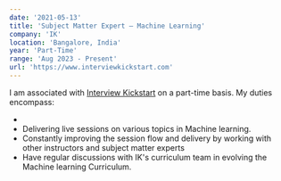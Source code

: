 ```yaml
---
date: '2021-05-13'
title: 'Subject Matter Expert – Machine Learning'
company: 'IK'
location: 'Bangalore, India'
year: 'Part-Time'
range: 'Aug 2023 - Present'
url: 'https://www.interviewkickstart.com'
---
```


I am associated with <a href="https://www.interviewkickstart.com">Interview Kickstart</a> on a part-time basis. My duties encompass:

<ul>
<li>
<li>Delivering live sessions on various topics in Machine learning.</li>
<li>Constantly improving the session flow and delivery by working with other instructors and subject matter experts</li>
<li>Have regular discussions with IK's curriculum team in evolving the Machine learning Curriculum.</li>
</ul>
</p>
